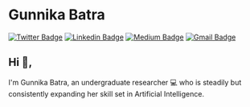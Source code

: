 # Gunnika Batra 
[![Twitter Badge](https://img.shields.io/badge/-@GunnikaBatra-1ca0f1?style=flat-square&labelColor=1ca0f1&logo=twitter&logoColor=white&link=https://twitter.com/GunnikaBatra)](https://twitter.com/GunnikaBatra) [![Linkedin Badge](https://img.shields.io/badge/-gunnikabatra-blue?style=flat-square&logo=Linkedin&logoColor=white&link=https://www.linkedin.com/in/gunnika-batra/)](https://www.linkedin.com/in/gunnika-batra/) [![Medium Badge](https://img.shields.io/badge/-@gunnika-03a57a?style=flat-square&labelColor=000000&logo=Medium&link=https://medium.com/@gunnika)](https://medium.com/@gunnika)
[![Gmail Badge](https://img.shields.io/badge/-b.gunnika@gmail.com-c14438?style=flat-square&logo=Gmail&logoColor=white&link=mailto:b.gunnika@gmail.com)](mailto:b.gunnika@gmail.com)

## Hi 👋, 
I'm Gunnika Batra, an undergraduate researcher 💻 who is steadily but consistently expanding her skill set in Artificial Intelligence. 

